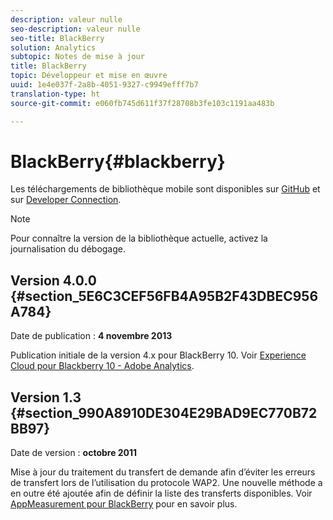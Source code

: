 ```yaml
---
description: valeur nulle
seo-description: valeur nulle
seo-title: BlackBerry
solution: Analytics
subtopic: Notes de mise à jour
title: BlackBerry
topic: Développeur et mise en œuvre
uuid: 1e4e037f-2a8b-4051-9327-c9949efff7b7
translation-type: ht
source-git-commit: e060fb745d611f37f28708b3fe103c1191aa483b

---
```



# BlackBerry{#blackberry}

Les téléchargements de bibliothèque mobile sont disponibles sur [GitHub](https://github.com/Adobe-Marketing-Cloud/mobile-services) et sur [Developer Connection](https://marketing.adobe.com/developer/fr/gallery/marketing-cloud-for-blackberry-10-adobe-analytics).

>[!NOTE]
>
>Pour connaître la version de la bibliothèque actuelle, activez la journalisation du débogage.

## Version 4.0.0 {#section_5E6C3CEF56FB4A95B2F43DBEC956A784}

Date de publication : **4 novembre 2013**

Publication initiale de la version 4.x pour BlackBerry 10. Voir [Experience Cloud pour Blackberry 10 - Adobe Analytics](https://marketing.adobe.com/developer/fr/gallery/marketing-cloud-for-blackberry-10-adobe-analytics).

## Version 1.3 {#section_990A8910DE304E29BAD9EC770B72BB97}

Date de version : **octobre 2011**

Mise à jour du traitement du transfert de demande afin d’éviter les erreurs de transfert lors de l’utilisation du protocole WAP2. Une nouvelle méthode a en outre été ajoutée afin de définir la liste des transferts disponibles. Voir [AppMeasurement pour BlackBerry](https://marketing.adobe.com/resources/help/en_US/sc/appmeasurement/blackberry/oms_sc_appmeasure_blackberry.pdf) pour en savoir plus.
